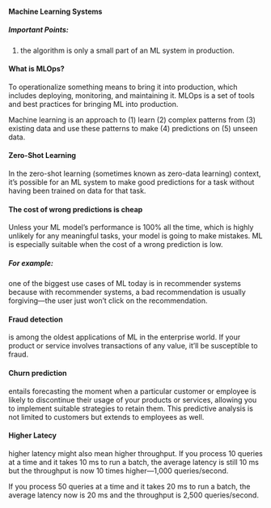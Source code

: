#### Machine Learning Systems

##### Important Points: 

1. the algorithm is only a small part of an ML system in production.


#### What is MLOps? 

To operationalize something means to bring it into production, which includes deploying, monitoring, and maintaining it. MLOps is a set of tools and best practices for bringing ML into production.

Machine learning is an approach to (1) learn (2) complex patterns from (3) existing data and use these patterns to make (4) predictions on (5) unseen data. 


#### Zero-Shot Learning

In the zero-shot learning (sometimes known as zero-data learning) context, it’s possible for an ML system to make good predictions for a task without having been trained on data for that task.


#### The cost of wrong predictions is cheap

Unless your ML model’s performance is 100% all the time, which is highly unlikely for any meaningful tasks, your model is going to make mistakes. ML is especially suitable when the cost of a wrong prediction is low. 

##### For example: 

one of the biggest use cases of ML today is in recommender systems because with recommender systems, a bad recommendation is usually forgiving—the user just won’t click on the recommendation.

#### Fraud detection 
is among the oldest applications of ML in the enterprise world. 
If your product or service involves transactions of any value, it’ll be susceptible to fraud. 

#### Churn prediction 
entails forecasting the moment when a particular customer or employee is likely to discontinue their usage of your products or services, allowing you to implement suitable strategies to retain them. This predictive analysis is not limited to customers but extends to employees as well.

#### Higher Latecy 
higher latency might also mean higher throughput. If you process 10 queries at a time and it takes 10 ms to run a batch, the average latency is still 10 ms but the throughput is now 10 times higher—1,000 queries/second. 

If you process 50 queries at a time and it takes 20 ms to run a batch, the average latency now is 20 ms and the throughput is 2,500 queries/second. 
